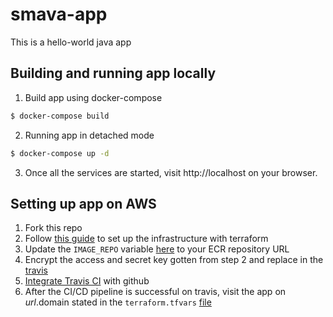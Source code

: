 # smava-app
This is a hello-world java app

## Building and running app locally

1. Build app using docker-compose
```sh
$ docker-compose build
```

2. Running app in detached mode
```sh
$ docker-compose up -d
```

3. Once all the services are started, visit http://localhost on your browser.

## Setting up app on AWS

1. Fork this repo
2. Follow [this guide](terraform/README.md) to set up the infrastructure with terraform
3. Update the `IMAGE_REPO` variable [here](scripts/deploy.sh) to your ECR repository URL
4. Encrypt the access and secret key gotten from step 2 and replace in the [travis](.travis.yml)
5. [Integrate Travis CI](https://docs.travis-ci.com/user/getting-started/#to-get-started-with-travis-ci) with github
6. After the CI/CD pipeline is successful on travis, visit the app on $url.$domain stated in the `terraform.tfvars`
   [file](terraform/dev/terraform.tfvars)
